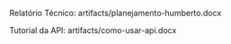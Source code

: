 Relatório Técnico: artifacts/planejamento-humberto.docx

Tutorial da API: artifacts/como-usar-api.docx
